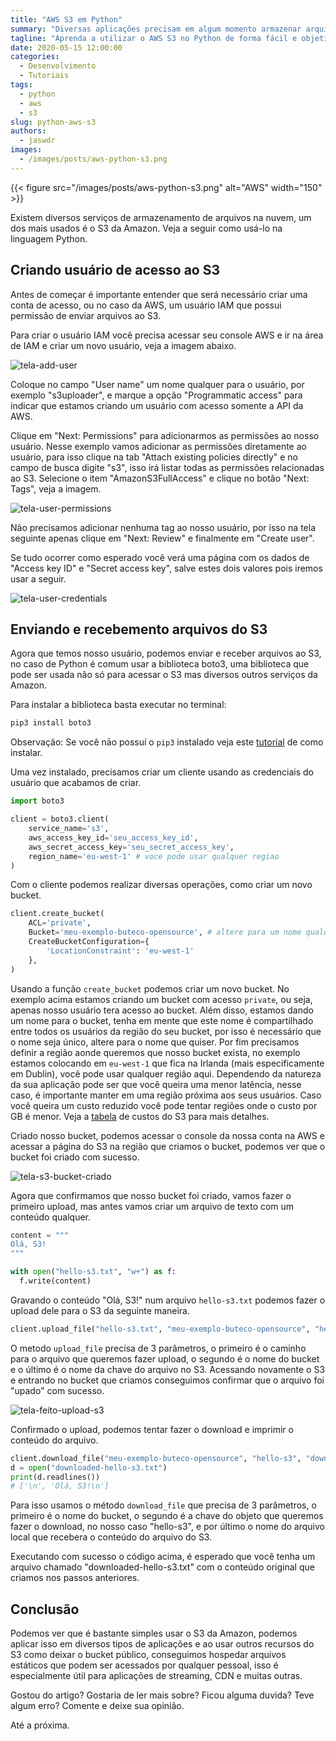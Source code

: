 ```yaml
---
title: "AWS S3 em Python"
summary: "Diversas aplicações precisam em algum momento armazenar arquivos, seja para backup, CDN ou outros. Um dos serviços mais utilizados para armazenamento de arquivos é o AWS S3. Veja neste artigo como usar o S3 em suas aplicações Python."
tagline: "Aprenda a utilizar o AWS S3 no Python de forma fácil e objetiva"
date: 2020-05-15 12:00:00
categories:
  - Desenvolvimento
  - Tutoriais
tags:
  - python
  - aws
  - s3
slug: python-aws-s3
authors:
  - jaswdr
images:
  - /images/posts/aws-python-s3.png
---
```


{{< figure src="/images/posts/aws-python-s3.png" alt="AWS" width="150" >}}

Existem diversos serviços de armazenamento de arquivos na nuvem, um dos mais usados é o S3 da Amazon. Veja a seguir como usá-lo na linguagem Python.

## Criando usuário de acesso ao S3

Antes de começar é importante entender que será necessário criar uma conta de acesso, ou no caso da AWS, um usuário IAM que possui permissão de enviar arquivos ao S3.

Para criar o usuário IAM você precisa acessar seu console AWS e ir na área de IAM e criar um novo usuário, veja a imagem abaixo.

![tela-add-user](/images/posts/python-s3-tela-add-user.png)

Coloque no campo "User name" um nome qualquer para o usuário, por exemplo "s3uploader", e marque a opção "Programmatic access" para indicar que estamos criando um usuário com acesso somente a API da AWS.

Clique em "Next: Permissions" para adicionarmos as permissões ao nosso usuário. Nesse exemplo vamos adicionar as permissões diretamente ao usuário, para isso clique na tab "Attach existing policies directly" e no campo de busca digite "s3", isso irá listar todas as permissões relacionadas ao S3. Selecione o item "AmazonS3FullAccess" e clique no botão "Next: Tags", veja a imagem.

![tela-user-permissions](/images/posts/python-s3-tela-user-permissions.png)

Não precisamos adicionar nenhuma tag ao nosso usuário, por isso na tela seguinte apenas clique em "Next: Review" e finalmente em "Create user".

Se tudo ocorrer como esperado você verá uma página com os dados de "Access key ID" e "Secret access key", salve estes dois valores pois iremos usar a seguir.

![tela-user-credentials](/images/posts/python-s3-tela-user-credentials.png)

## Enviando e recebemento arquivos do S3

Agora que temos nosso usuário, podemos enviar e receber arquivos ao S3, no caso de Python é comum usar a biblioteca boto3, uma biblioteca que pode ser usada não só para acessar o S3 mas diversos outros serviços da Amazon.

Para instalar a biblioteca basta executar no terminal:

```bash
pip3 install boto3
```

Observação: Se você nāo possuí o `pip3` instalado veja este [tutorial](https://helpdeskgeek.com/how-to/how-to-install-python-pip/) de como instalar.

Uma vez instalado, precisamos criar um cliente usando as credenciais do usuário que acabamos de criar.

```python
import boto3

client = boto3.client(
    service_name='s3',
    aws_access_key_id='seu_access_key_id',
    aws_secret_access_key='seu_secret_access_key',
    region_name='eu-west-1' # voce pode usar qualquer regiao
)
```

Com o cliente podemos realizar diversas operações, como criar um novo bucket.

```python
client.create_bucket(
    ACL='private',
    Bucket='meu-exemplo-buteco-opensource', # altere para um nome qualquer
    CreateBucketConfiguration={
        'LocationConstraint': 'eu-west-1'
    },
)
```

Usando a função `create_bucket` podemos criar um novo bucket. No exemplo acima estamos criando um bucket com acesso `private`, ou seja, apenas nosso usuário tera acesso ao bucket. Além disso, estamos dando um nome para o bucket, tenha em mente que este nome é compartilhado entre todos os usuários da região do seu bucket, por isso é necessário que o nome seja único, altere para o nome que quiser. Por fim precisamos definir a região aonde queremos que nosso bucket exista, no exemplo estamos colocando em `eu-west-1` que fica na Irlanda (mais especificamente em Dublin), você pode usar qualquer região aqui. Dependendo da natureza da sua aplicação pode ser que você queira uma menor latência, nesse caso, é importante manter em uma região próxima aos seus usuários. Caso você queira um custo reduzido você pode tentar regiões onde o custo por GB é menor. Veja a [tabela](https://aws.amazon.com/s3/pricing/) de custos do S3 para mais detalhes.

Criado nosso bucket, podemos acessar o console da nossa conta na AWS e acessar a página do S3 na região que criamos o bucket, podemos ver que o bucket foi criado com sucesso.

![tela-s3-bucket-criado](/images/posts/python-s3-tela-s3-bucket-criado.png)

Agora que confirmamos que nosso bucket foi criado, vamos fazer o primeiro upload, mas antes vamos criar um arquivo de texto com um conteúdo qualquer.

```python
content = """
Olá, S3!
"""

with open("hello-s3.txt", "w+") as f:
  f.write(content)
```

Gravando o conteúdo "Olá, S3!" num arquivo `hello-s3.txt` podemos fazer o upload dele para o S3 da seguinte maneira.

```python
client.upload_file("hello-s3.txt", "meu-exemplo-buteco-opensource", "hello-s3")
```

O metodo `upload_file` precisa de 3 parâmetros, o primeiro é o caminho para o arquivo que queremos fazer upload, o segundo é o nome do bucket e o último é o nome da chave do arquivo no S3. Acessando novamente o S3 e entrando no bucket que criamos conseguimos confirmar que o arquivo foi "upado" com sucesso.

![tela-feito-upload-s3](/images/posts/python-s3-tela-feito-upload-s3.png)

Confirmado o upload, podemos tentar fazer o download e imprimir o conteúdo do arquivo.

```python
client.download_file("meu-exemplo-buteco-opensource", "hello-s3", "downloaded-hello-s3.txt")
d = open("downloaded-hello-s3.txt")
print(d.readlines())
# ['\n', 'Olá, S3!\n']
```

Para isso usamos o método `download_file` que precisa de 3 parâmetros, o primeiro é o nome do bucket, o segundo é a chave do objeto que queremos fazer o download, no nosso caso "hello-s3", e por último o nome do arquivo local que recebera o conteúdo do arquivo do S3. 

Executando com sucesso o código acima, é esperado que você tenha um arquivo chamado "downloaded-hello-s3.txt" com o conteúdo original que criamos nos passos anteriores.

## Conclusão

Podemos ver que é bastante simples usar o S3 da Amazon, podemos aplicar isso em diversos tipos de aplicações e ao usar outros recursos do S3 como deixar o bucket público, conseguimos hospedar arquivos estáticos que podem ser acessados por qualquer pessoal, isso é especialmente útil para aplicações de streaming, CDN e muitas outras.

Gostou do artigo? Gostaria de ler mais sobre? Ficou alguma duvida? Teve algum erro? Comente e deixe sua opinião.

Até a próxima.
